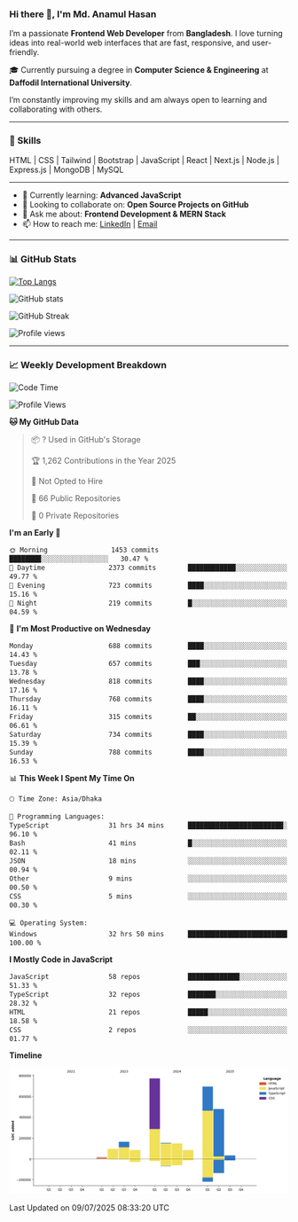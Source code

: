 ### Hi there 👋, I'm Md. Anamul Hasan

I’m a passionate **Frontend Web Developer** from **Bangladesh**. I love turning ideas into real-world web interfaces that are fast, responsive, and user-friendly.

🎓 Currently pursuing a degree in **Computer Science & Engineering** at **Daffodil International University**.

I’m constantly improving my skills and am always open to learning and collaborating with others.

---

### 🚀 Skills
HTML | CSS | Tailwind | Bootstrap | JavaScript | React | Next.js | Node.js | Express.js | MongoDB | MySQL 

---

- 🌱 Currently learning: **Advanced JavaScript**
- 👯 Looking to collaborate on: **Open Source Projects on GitHub**
- 💬 Ask me about: **Frontend Development & MERN Stack**
- 📫 How to reach me: [LinkedIn](https://www.linkedin.com/in/mdanamulhasan201) | [Email](mailto:anamulhasan3625@gmail.com)

---

### 📊 GitHub Stats

[![Top Langs](https://github-readme-stats.vercel.app/api/top-langs/?username=mdanamulhasan201&layout=compact)](https://github.com/anuraghazra/github-readme-stats)

![GitHub stats](https://github-readme-stats.vercel.app/api?username=mdanamulhasan201&show_icons=true&count_private=true&theme=tokyonight)

![GitHub Streak](https://streak-stats.demolab.com?user=mdanamulhasan201&theme=tokyonight)

![Profile views](https://gpvc.arturio.dev/mdanamulhasan201)

---

### 📈 Weekly Development Breakdown

<!--START_SECTION:waka-->
![Code Time](http://img.shields.io/badge/Code%20Time-406%20hrs%2030%20mins-blue)

![Profile Views](http://img.shields.io/badge/Profile%20Views-1-blue)

**🐱 My GitHub Data** 

> 📦 ? Used in GitHub's Storage 
 > 
> 🏆 1,262 Contributions in the Year 2025
 > 
> 🚫 Not Opted to Hire
 > 
> 📜 66 Public Repositories 
 > 
> 🔑 0 Private Repositories 
 > 
**I'm an Early 🐤** 

```text
🌞 Morning                1453 commits        ████████░░░░░░░░░░░░░░░░░   30.47 % 
🌆 Daytime                2373 commits        ████████████░░░░░░░░░░░░░   49.77 % 
🌃 Evening                723 commits         ████░░░░░░░░░░░░░░░░░░░░░   15.16 % 
🌙 Night                  219 commits         █░░░░░░░░░░░░░░░░░░░░░░░░   04.59 % 
```
📅 **I'm Most Productive on Wednesday** 

```text
Monday                   688 commits         ████░░░░░░░░░░░░░░░░░░░░░   14.43 % 
Tuesday                  657 commits         ███░░░░░░░░░░░░░░░░░░░░░░   13.78 % 
Wednesday                818 commits         ████░░░░░░░░░░░░░░░░░░░░░   17.16 % 
Thursday                 768 commits         ████░░░░░░░░░░░░░░░░░░░░░   16.11 % 
Friday                   315 commits         ██░░░░░░░░░░░░░░░░░░░░░░░   06.61 % 
Saturday                 734 commits         ████░░░░░░░░░░░░░░░░░░░░░   15.39 % 
Sunday                   788 commits         ████░░░░░░░░░░░░░░░░░░░░░   16.53 % 
```


📊 **This Week I Spent My Time On** 

```text
🕑︎ Time Zone: Asia/Dhaka

💬 Programming Languages: 
TypeScript               31 hrs 34 mins      ████████████████████████░   96.10 % 
Bash                     41 mins             █░░░░░░░░░░░░░░░░░░░░░░░░   02.11 % 
JSON                     18 mins             ░░░░░░░░░░░░░░░░░░░░░░░░░   00.94 % 
Other                    9 mins              ░░░░░░░░░░░░░░░░░░░░░░░░░   00.50 % 
CSS                      5 mins              ░░░░░░░░░░░░░░░░░░░░░░░░░   00.30 % 

💻 Operating System: 
Windows                  32 hrs 50 mins      █████████████████████████   100.00 % 
```

**I Mostly Code in JavaScript** 

```text
JavaScript               58 repos            █████████████░░░░░░░░░░░░   51.33 % 
TypeScript               32 repos            ███████░░░░░░░░░░░░░░░░░░   28.32 % 
HTML                     21 repos            █████░░░░░░░░░░░░░░░░░░░░   18.58 % 
CSS                      2 repos             ░░░░░░░░░░░░░░░░░░░░░░░░░   01.77 % 
```



**Timeline**

![Lines of Code chart](https://raw.githubusercontent.com/mdanamulhasan201/mdanamulhasan201/main/assets/bar_graph.png)


 Last Updated on 09/07/2025 08:33:20 UTC
<!--END_SECTION:waka-->
